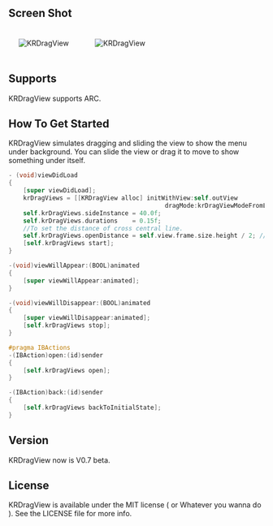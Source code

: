 ## Screen Shot

<img src="https://dl.dropbox.com/u/83663874/GitHubs/KRDrageView-1.png" alt="KRDragView" title="KRDragView" style="margin: 20px;" class="center" /> &nbsp;
<img src="https://dl.dropbox.com/u/83663874/GitHubs/KRDrageView-2.png" alt="KRDragView" title="KRDragView" style="margin: 20px;" class="center" />

## Supports

KRDragView supports ARC.

## How To Get Started

KRDragView simulates dragging and sliding the view to show the menu under background. You can slide the view or drag it to move to show something under itself.

``` objective-c
- (void)viewDidLoad
{
    [super viewDidLoad];
    krDragViews = [[KRDragView alloc] initWithView:self.outView
                                           dragMode:krDragViewModeFromLeftToRight];
    self.krDragViews.sideInstance = 40.0f;
    self.krDragViews.durations    = 0.15f;
    //To set the distance of cross central line.
    self.krDragViews.openDistance = self.view.frame.size.height / 2; //80.0f
    [self.krDragViews start];
}

-(void)viewWillAppear:(BOOL)animated
{
    [super viewWillAppear:animated];
}

-(void)viewWillDisappear:(BOOL)animated
{
    [super viewWillDisappear:animated];
    [self.krDragViews stop];
}

#pragma IBActions
-(IBAction)open:(id)sender
{
    [self.krDragViews open];
}

-(IBAction)back:(id)sender
{
    [self.krDragViews backToInitialState];
}
```

## Version

KRDragView now is V0.7 beta.

## License

KRDragView is available under the MIT license ( or Whatever you wanna do ). See the LICENSE file for more info.
